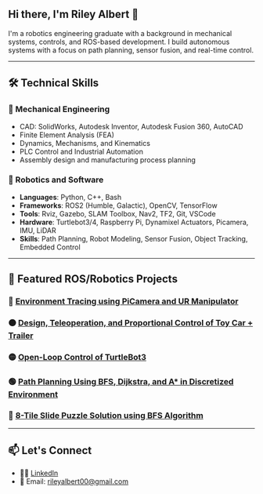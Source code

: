 ## Hi there, I'm Riley Albert 👋

I'm a robotics engineering graduate with a background in mechanical systems, controls, and ROS-based development. I build autonomous systems with a focus on path planning, sensor fusion, and real-time control.

---

## 🛠️ Technical Skills

### 🔧 Mechanical Engineering
- CAD: SolidWorks, Autodesk Inventor, Autodesk Fusion 360, AutoCAD
- Finite Element Analysis (FEA)
- Dynamics, Mechanisms, and Kinematics
- PLC Control and Industrial Automation
- Assembly design and manufacturing process planning

### 🤖 Robotics and Software
- **Languages**: Python, C++, Bash
- **Frameworks**: ROS2 (Humble, Galactic), OpenCV, TensorFlow
- **Tools**: Rviz, Gazebo, SLAM Toolbox, Nav2, TF2, Git, VSCode
- **Hardware**: Turtlebot3/4, Raspberry Pi, Dynamixel Actuators, Picamera, IMU, LiDAR
- **Skills**: Path Planning, Robot Modeling, Sensor Fusion, Object Tracking, Embedded Control

---

## 🚀 Featured ROS/Robotics Projects

### 🔴 [Environment Tracing using PiCamera and UR Manipulator](https://github.com/ralbert8/ENPM662_Group5/tree/project_two)
### 🟠 [Design, Teleoperation, and Proportional Control of Toy Car + Trailer](https://github.com/ralbert8/ENPM662_Group5)
### 🟡 [Open-Loop Control of TurtleBot3](https://github.com/ralbert8/Project0_RileyAlbert_ralbert8/tree/main)
### 🟢 [Path Planning Using BFS, Dijkstra, and A* in Discretized Environment](https://github.com/ralbert8/ENPM661_Project2.git)
### 🔵 [8-Tile Slide Puzzle Solution using BFS Algorithm](https://github.com/ralbert8/ENPM661_Project1.git) 

---

## 📫 Let's Connect

- 🧑‍💼 [LinkedIn](https://www.linkedin.com/in/rileyhalbert/)
- 💌 Email: rileyalbert00@gmail.com
<!--
**ralbert8/ralbert8** is a ✨ _special_ ✨ repository because its `README.md` (this file) appears on your GitHub profile.

Here are some ideas to get you started:

- 🔭 I’m currently working on ...
- 🌱 I’m currently learning ...
- 👯 I’m looking to collaborate on ...
- 🤔 I’m looking for help with ...
- 💬 Ask me about ...
- 📫 How to reach me: ...
- 😄 Pronouns: ...
- ⚡ Fun fact: ...
-->
